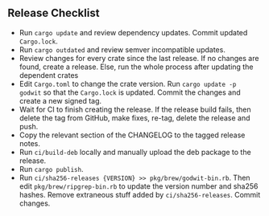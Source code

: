## Release Checklist

-   Run `cargo update` and review dependency updates. Commit updated
    `Cargo.lock`.
-   Run `cargo outdated` and review semver incompatible updates.
-   Review changes for every crate since the last release.
    If no changes are found, create a release. Else, run the whole process after updating the dependent crates
-   Edit `Cargo.toml` to change the crate version. Run
    `cargo update -p godwit` so that the `Cargo.lock` is updated. Commit the
    changes and create a new signed tag.
-   Wait for CI to finish creating the release. If the release build fails, then
    delete the tag from GitHub, make fixes, re-tag, delete the release and push.
-   Copy the relevant section of the CHANGELOG to the tagged release notes.
-   Run `ci/build-deb` locally and manually upload the deb package to the
    release.
-   Run `cargo publish`.
-   Run `ci/sha256-releases {VERSION} >> pkg/brew/godwit-bin.rb`. Then edit
    `pkg/brew/ripgrep-bin.rb` to update the version number and sha256 hashes.
    Remove extraneous stuff added by `ci/sha256-releases`. Commit changes.
